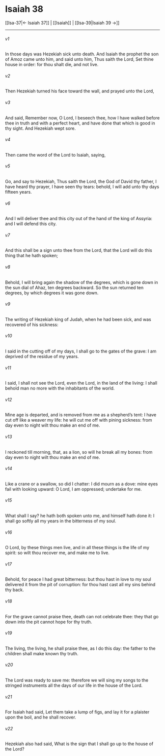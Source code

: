 # Isaiah 38

[[Isa-37|← Isaiah 37]] | [[Isaiah]] | [[Isa-39|Isaiah 39 →]]
***

###### v1
In those days was Hezekiah sick unto death. And Isaiah the prophet the son of Amoz came unto him, and said unto him, Thus saith the Lord, Set thine house in order: for thou shalt die, and not live.
###### v2
Then Hezekiah turned his face toward the wall, and prayed unto the Lord,
###### v3
And said, Remember now, O Lord, I beseech thee, how I have walked before thee in truth and with a perfect heart, and have done that which is good in thy sight. And Hezekiah wept sore.
###### v4
Then came the word of the Lord to Isaiah, saying,
###### v5
Go, and say to Hezekiah, Thus saith the Lord, the God of David thy father, I have heard thy prayer, I have seen thy tears: behold, I will add unto thy days fifteen years.
###### v6
And I will deliver thee and this city out of the hand of the king of Assyria: and I will defend this city.
###### v7
And this shall be a sign unto thee from the Lord, that the Lord will do this thing that he hath spoken;
###### v8
Behold, I will bring again the shadow of the degrees, which is gone down in the sun dial of Ahaz, ten degrees backward. So the sun returned ten degrees, by which degrees it was gone down.
###### v9
The writing of Hezekiah king of Judah, when he had been sick, and was recovered of his sickness:
###### v10
I said in the cutting off of my days, I shall go to the gates of the grave: I am deprived of the residue of my years.
###### v11
I said, I shall not see the Lord, even the Lord, in the land of the living: I shall behold man no more with the inhabitants of the world.
###### v12
Mine age is departed, and is removed from me as a shepherd’s tent: I have cut off like a weaver my life: he will cut me off with pining sickness: from day even to night wilt thou make an end of me.
###### v13
I reckoned till morning, that, as a lion, so will he break all my bones: from day even to night wilt thou make an end of me.
###### v14
Like a crane or a swallow, so did I chatter: I did mourn as a dove: mine eyes fail with looking upward: O Lord, I am oppressed; undertake for me.
###### v15
What shall I say? he hath both spoken unto me, and himself hath done it: I shall go softly all my years in the bitterness of my soul.
###### v16
O Lord, by these things men live, and in all these things is the life of my spirit: so wilt thou recover me, and make me to live.
###### v17
Behold, for peace I had great bitterness: but thou hast in love to my soul delivered it from the pit of corruption: for thou hast cast all my sins behind thy back.
###### v18
For the grave cannot praise thee, death can not celebrate thee: they that go down into the pit cannot hope for thy truth.
###### v19
The living, the living, he shall praise thee, as I do this day: the father to the children shall make known thy truth.
###### v20
The Lord was ready to save me: therefore we will sing my songs to the stringed instruments all the days of our life in the house of the Lord.
###### v21
For Isaiah had said, Let them take a lump of figs, and lay it for a plaister upon the boil, and he shall recover.
###### v22
Hezekiah also had said, What is the sign that I shall go up to the house of the Lord? 
